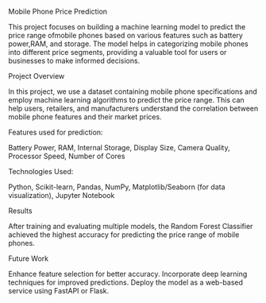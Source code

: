 Mobile Phone Price Prediction

  This project focuses on building a machine learning model to predict the price range ofmobile phones based on various features such as battery power,RAM, and storage.
  The model helps in categorizing mobile phones into different price segments, providing a valuable tool for users or businesses to make informed decisions.

Project Overview

  In this project, we use a dataset containing mobile phone specifications and employ machine learning algorithms to predict the price range.
  This can help users, retailers, and manufacturers understand the correlation between mobile phone features and their market prices.

Features used for prediction:

  Battery Power,
  RAM,
  Internal Storage,
  Display Size,
  Camera Quality,
  Processor Speed,
  Number of Cores

Technologies Used:

  Python,
  Scikit-learn,
  Pandas,
  NumPy,
  Matplotlib/Seaborn (for data visualization),
  Jupyter Notebook  

Results

  After training and evaluating multiple models, the Random Forest Classifier achieved the highest accuracy for predicting the price range of mobile phones.

Future Work

  Enhance feature selection for better accuracy.
  Incorporate deep learning techniques for improved predictions.
  Deploy the model as a web-based service using FastAPI or Flask.

  

